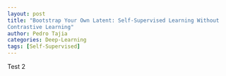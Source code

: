 ```yaml
---
layout: post
title: "Bootstrap Your Own Latent: Self-Supervised Learning Without 
Contrastive Learning"
author: Pedro Tajia
categories: Deep-Learning
tags: [Self-Supervised]
---
```

Test 2